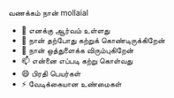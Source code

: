 வணக்கம் நான் mollaial 
- 👀 எனக்கு ஆர்வம் உள்ளது
- 🌱 நான் தற்போது கற்றுக் கொண்டிருக்கிறேன் 
- 💞️ நான் ஒத்துளைக்க விரும்புகிறேன் 
- 📫 என்னை எப்படி கற்று கொள்வது 
- 😄 பிரதி பெயர்கள் 
- ⚡ வேடிக்கையான உண்மைகள் 

<!---
Mollaial/Mollaial is a ✨ special ✨ repository because its `README.md` (this file) appears on your GitHub profile.
You can click the Preview link to take a look at your changes.
--->
